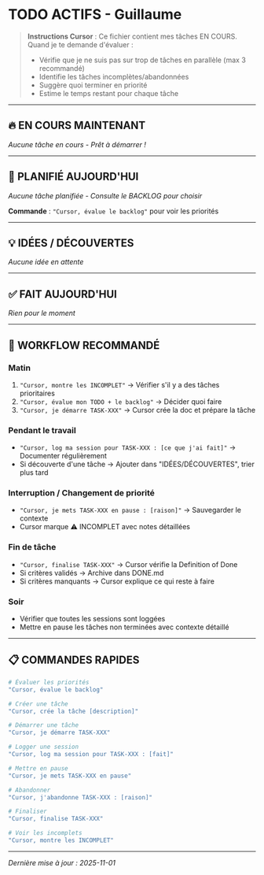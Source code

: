 # TODO ACTIFS - Guillaume

> **Instructions Cursor** : Ce fichier contient mes tâches EN COURS.
> Quand je te demande d'évaluer :
> - Vérifie que je ne suis pas sur trop de tâches en parallèle (max 3 recommandé)
> - Identifie les tâches incomplètes/abandonnées
> - Suggère quoi terminer en priorité
> - Estime le temps restant pour chaque tâche

---

## 🔥 EN COURS MAINTENANT

*Aucune tâche en cours - Prêt à démarrer !*

---

## 📅 PLANIFIÉ AUJOURD'HUI

*Aucune tâche planifiée - Consulte le BACKLOG pour choisir*

**Commande** : `"Cursor, évalue le backlog"` pour voir les priorités

---

## 💡 IDÉES / DÉCOUVERTES

<!-- Tâches trouvées en passant, à trier dans le backlog -->
<!-- Commande : "Cursor, crée la tâche [description]" pour les ajouter au backlog -->

*Aucune idée en attente*

---

## ✅ FAIT AUJOURD'HUI

*Rien pour le moment*

---

## 🎯 WORKFLOW RECOMMANDÉ

### Matin
1. `"Cursor, montre les INCOMPLET"` → Vérifier s'il y a des tâches prioritaires
2. `"Cursor, évalue mon TODO + le backlog"` → Décider quoi faire
3. `"Cursor, je démarre TASK-XXX"` → Cursor crée la doc et prépare la tâche

### Pendant le travail
- `"Cursor, log ma session pour TASK-XXX : [ce que j'ai fait]"` → Documenter régulièrement
- Si découverte d'une tâche → Ajouter dans "IDÉES/DÉCOUVERTES", trier plus tard

### Interruption / Changement de priorité
- `"Cursor, je mets TASK-XXX en pause : [raison]"` → Sauvegarder le contexte
- Cursor marque ⚠️ INCOMPLET avec notes détaillées

### Fin de tâche
- `"Cursor, finalise TASK-XXX"` → Cursor vérifie la Definition of Done
- Si critères validés → Archive dans DONE.md
- Si critères manquants → Cursor explique ce qui reste à faire

### Soir
- Vérifier que toutes les sessions sont loggées
- Mettre en pause les tâches non terminées avec contexte détaillé

---

## 📋 COMMANDES RAPIDES

```bash
# Évaluer les priorités
"Cursor, évalue le backlog"

# Créer une tâche
"Cursor, crée la tâche [description]"

# Démarrer une tâche
"Cursor, je démarre TASK-XXX"

# Logger une session
"Cursor, log ma session pour TASK-XXX : [fait]"

# Mettre en pause
"Cursor, je mets TASK-XXX en pause"

# Abandonner
"Cursor, j'abandonne TASK-XXX : [raison]"

# Finaliser
"Cursor, finalise TASK-XXX"

# Voir les incomplets
"Cursor, montre les INCOMPLET"
```

---

*Dernière mise à jour : 2025-11-01*

